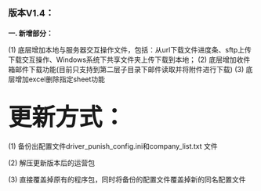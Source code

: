 # <font size=4>版本V1.4：</font>

**一. 新增部分：**

(1) 底层增加本地与服务器交互操作文件，包括：从url下载文件进度条、sftp上传下载交互操作、Windows系统下共享文件夹上传下载到本地；
(2) 底层增加收件箱邮件下载功能(目前只支持到第二层子目录下邮件读取并将附件进行下载)
(3) 底层增加excel删除指定sheet功能


## <font size=12>更新方式：</font>

(1) 备份出配置文件driver\_punish\_config.ini和company_list.txt 文件

(2) 解压更新版本后的运营包

(3) 直接覆盖掉原有的程序包，同时将备份的配置文件覆盖掉新的同名配置文件

